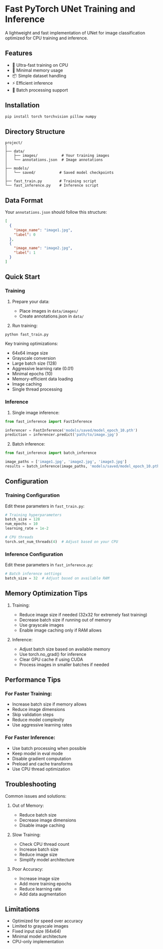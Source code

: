 # Fast PyTorch UNet Training and Inference

A lightweight and fast implementation of UNet for image classification optimized for CPU training and inference.

## Features

- 🚀 Ultra-fast training on CPU
- 💾 Minimal memory usage
- 📦 Simple dataset handling
- ⚡ Efficient inference
- 🔄 Batch processing support

## Installation

```bash
pip install torch torchvision pillow numpy
```

## Directory Structure

```
project/
│
├── data/
│   ├── images/           # Your training images
│   └── annotations.json  # Image annotations
│
├── models/
│   └── saved/           # Saved model checkpoints
│
├── fast_train.py        # Training script
└── fast_inference.py    # Inference script
```

## Data Format

Your `annotations.json` should follow this structure:

```json
[
  {
    "image_name": "image1.jpg",
    "label": 0
  },
  {
    "image_name": "image2.jpg",
    "label": 1
  }
]
```

## Quick Start

### Training

1. Prepare your data:

   - Place images in `data/images/`
   - Create annotations.json in `data/`

2. Run training:

```python
python fast_train.py
```

Key training optimizations:

- 64x64 image size
- Grayscale conversion
- Large batch size (128)
- Aggressive learning rate (0.01)
- Minimal epochs (10)
- Memory-efficient data loading
- Image caching
- Single thread processing

### Inference

1. Single image inference:

```python
from fast_inference import FastInference

inferencer = FastInference('models/saved/model_epoch_10.pth')
prediction = inferencer.predict('path/to/image.jpg')
```

2. Batch inference:

```python
from fast_inference import batch_inference

image_paths = ['image1.jpg', 'image2.jpg', 'image3.jpg']
results = batch_inference(image_paths, 'models/saved/model_epoch_10.pth')
```

## Configuration

### Training Configuration

Edit these parameters in `fast_train.py`:

```python
# Training hyperparameters
batch_size = 128
num_epochs = 10
learning_rate = 1e-2

# CPU threads
torch.set_num_threads(4)  # Adjust based on your CPU
```

### Inference Configuration

Edit these parameters in `fast_inference.py`:

```python
# Batch inference settings
batch_size = 32  # Adjust based on available RAM
```

## Memory Optimization Tips

1. Training:

   - Reduce image size if needed (32x32 for extremely fast training)
   - Decrease batch size if running out of memory
   - Use grayscale images
   - Enable image caching only if RAM allows

2. Inference:
   - Adjust batch size based on available memory
   - Use torch.no_grad() for inference
   - Clear GPU cache if using CUDA
   - Process images in smaller batches if needed

## Performance Tips

### For Faster Training:

- Increase batch size if memory allows
- Reduce image dimensions
- Skip validation steps
- Reduce model complexity
- Use aggressive learning rates

### For Faster Inference:

- Use batch processing when possible
- Keep model in eval mode
- Disable gradient computation
- Preload and cache transforms
- Use CPU thread optimization

## Troubleshooting

Common issues and solutions:

1. Out of Memory:

   - Reduce batch size
   - Decrease image dimensions
   - Disable image caching

2. Slow Training:

   - Check CPU thread count
   - Increase batch size
   - Reduce image size
   - Simplify model architecture

3. Poor Accuracy:
   - Increase image size
   - Add more training epochs
   - Reduce learning rate
   - Add data augmentation

## Limitations

- Optimized for speed over accuracy
- Limited to grayscale images
- Fixed input size (64x64)
- Minimal model architecture
- CPU-only implementation
